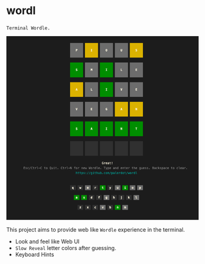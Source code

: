 # wordl

`Terminal Wordle.`

<img src="./wordl.png" alt="Wordl - Web like Terminal Wordle">

This project aims to provide web like `Wordle` experience in the terminal.
- Look and feel like Web UI
- `Slow Reveal` letter colors after guessing.
- Keyboard Hints



